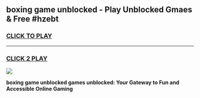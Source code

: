 
## boxing game unblocked - Play Unblocked Gmaes & Free #hzebt
<h3>
<a href="https://news.freeplayer.one?title=boxing_game_unblocked&ref=24F">CLICK TO PLAY</a></h3>
<hr>

<h3>
<a href="https://news.freeplayer.one?title=boxing_game_unblocked&ref=24F">CLICK 2 PLAY</a>
  
</h3>

<a href="https://news.freeplayer.one?title=boxing_game_unblocked&ref=24F/"><img src="https://clearcache.store/games.png"></a>


**boxing game unblocked games unblocked: Your Gateway to Fun and Accessible Online Gaming**
